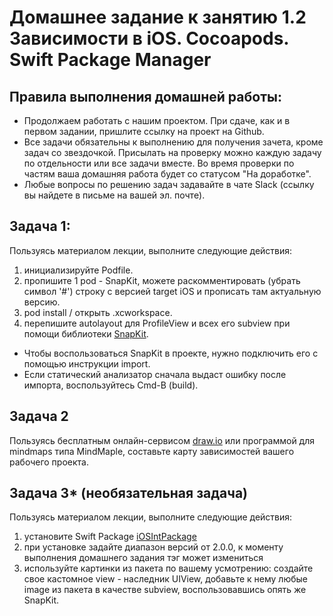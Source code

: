 # Домашнее задание к занятию 1.2 	Зависимости в iOS. Cocoapods. Swift Package Manager

## Правила выполнения домашней работы:

* Продолжаем работать с нашим проектом. При сдаче, как и в первом задании, пришлите ссылку на проект на Github. 
* Все задачи обязательны к выполнению для получения зачета, кроме задач со звездочкой. Присылать на проверку можно каждую задачу по отдельности или все задачи вместе. Во время проверки по частям ваша домашняя работа будет со статусом "На доработке".
* Любые вопросы по решению задач задавайте в чате Slack (ссылку вы найдете в письме на вашей эл. почте).

## Задача 1:

Пользуясь материалом лекции, выполните следующие действия:
1. инициализируйте Podfile.
2. пропишите 1 pod - SnapKit, можете раскомментировать (убрать символ '#') строку с версией target iOS и прописать там актуальную версию.
3. pod install / открыть .xcworkspace.
4. перепишите autolayout для ProfileView и всех его subview при помощи библиотеки [SnapKit](http://snapkit.io/docs/).

- Чтобы воспользоваться SnapKit в проекте, нужно подключить его с помощью инструкции import.
- Если статический анализатор сначала выдаст ошибку после импорта, воспользуйтесь Cmd-B (build).

## Задача 2

Пользуясь бесплатным онлайн-сервисом [draw.io](https://app.diagrams.net) или программой для mindmaps типа MindMaple, составьте карту зависимостей вашего рабочего проекта.

## Задача 3* (необязательная задача)

Пользуясь материалом лекции, выполните следующие действия:
1. установите Swift Package [iOSIntPackage](https://github.com/TrueMax/iOSIntPackage/)
2. при установке задайте диапазон версий от 2.0.0, к моменту выполнения домашнего задания тэг может измениться
3. используйте картинки из пакета по вашему усмотрению: создайте свое кастомное view - наследник UIView, добавьте к нему любые image из пакета в качестве subview, воспользовавшись опять же SnapKit.

